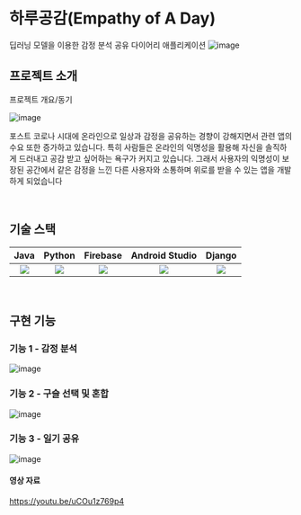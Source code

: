 # 하루공감(Empathy of A Day)
딥러닝 모델을 이용한 감정 분석 공유 다이어리 애플리케이션
![image](https://github.com/seonggg/Empathy-of-aday/assets/87373911/41a205b7-e261-4137-b6ab-cbac83c334a1)

## 프로젝트 소개

<p align="justify">
프로젝트 개요/동기
</p>

![image](https://github.com/seonggg/Empathy-of-aday/assets/87373911/54dd42b0-3d4a-4d3f-9074-3fbd80c10a5f)
<p>포스트 코로나 시대에 온라인으로 일상과 감정을 공유하는 경향이 강해지면서 관련 앱의 수요 또한 증가하고 있습니다. 특히 사람들은 온라인의 익명성을 활용해 자신을 솔직하게 드러내고 공감 받고 싶어하는 욕구가 커지고 있습니다. 그래서 사용자의 익명성이 보장된 공간에서 같은 감정을 느낀 다른 사용자와 소통하며 위로를 받을 수 있는 앱을 개발하게 되었습니다</p>
<br>

## 기술 스택

| Java | Python |  Firebase   |  Android Studio   |  Django   |
| :--------: | :--------: | :------: | :-----: |:-----: |
|   <img src="https://img.shields.io/badge/java-007396?style=for-the-badge&logo=java&logoColor=white">     |   <img src="https://img.shields.io/badge/python-3776AB?style=for-the-badge&logo=python&logoColor=white">     | <img src="https://img.shields.io/badge/firebase-FFCA28?style=for-the-badge&logo=firebase&logoColor=white"> |  <img src="https://img.shields.io/badge/androidstudio-3DDC84?style=for-the-badge&logo=androidstudio&logoColor=white"> | <img src="https://img.shields.io/badge/django-092E20?style=for-the-badge&logo=django&logoColor=white"> |

<br>

## 구현 기능

### 기능 1 - 감정 분석
![image](https://github.com/seonggg/Empathy-of-aday/assets/87373911/18ecf569-93ef-445b-b52d-1ab83f2de23c)

### 기능 2 - 구슬 선택 및 혼합
![image](https://github.com/seonggg/Empathy-of-aday/assets/87373911/c6d02ace-6cbe-441b-81d2-0faf329da1bf)

### 기능 3 - 일기 공유
![image](https://github.com/seonggg/Empathy-of-aday/assets/87373911/e7493d6a-286d-4eae-a164-09721b113912)

#### 영상 자료
https://youtu.be/uCOu1z769p4
